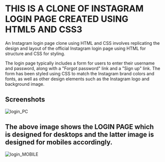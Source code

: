 <h1><b>THIS IS A CLONE OF INSTAGRAM LOGIN PAGE CREATED USING HTML5 AND CSS3</b></h1>

<p>An Instagram login page clone using HTML and CSS involves replicating the design and layout of the official Instagram login page using HTML for structure and CSS for styling.

The login page typically includes a form for users to enter their username and password, along with a "Forgot password" link and a "Sign up" link. The form has been styled using CSS to match the Instagram brand colors and fonts, as well as other design elements such as the Instagram logo and background image.</p>
<h2>Screenshots</h2>

![login_PC](https://user-images.githubusercontent.com/96646536/186700201-563a026c-caa4-4761-8e7a-c0d3d9175a43.png)

<h2>The above image shows the LOGIN PAGE which is designed for desktops and the latter image is designed for mobiles accordingly.</h2>

![login_MOBILE](https://user-images.githubusercontent.com/96646536/186700307-71116ff0-fe4c-43b1-be2a-3576f692ab75.png)


